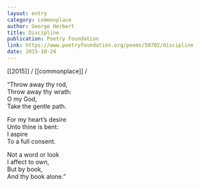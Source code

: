 ```yaml
---
layout: entry
category: commonplace
author: George Herbert
title: Discipline
publication: Poetry Foundation
link: https://www.poetryfoundation.org/poems/50702/discipline
date: 2015-10-24
---
```


[[2015]] / [[commonplace]] / 

“Throw away thy rod,
<br>Throw away thy wrath:
<br>     O my God,
<br>Take the gentle path.

For my heart’s desire
<br>Unto thine is bent:
<br>     I aspire
<br>To a full consent.

Not a word or look
<br>I affect to own,
<br>     But by book,
<br>And thy book alone.”
